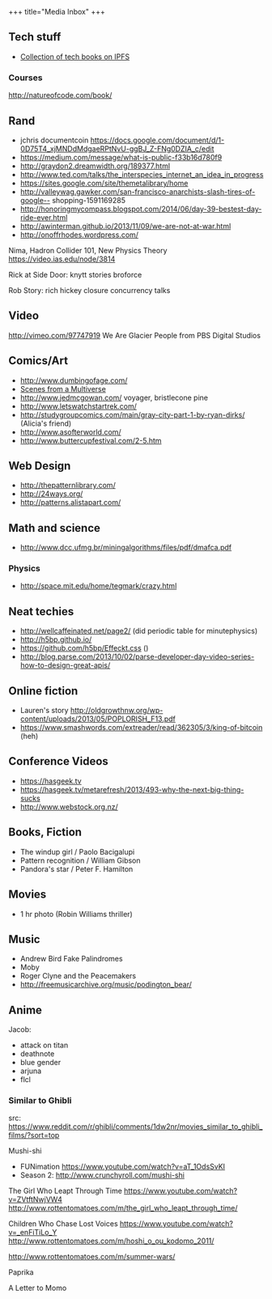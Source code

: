 +++
title="Media Inbox"
+++

## Tech stuff

- [Collection of tech books on IPFS](https://ipfs.io/ipfs/QmTmMhRv2nh889JfYBWXdxSvNS6zWnh4QFo4Q2knV7Ei2B/)

### Courses

http://natureofcode.com/book/

## Rand

- jchris documentcoin https://docs.google.com/document/d/1-0D75T4_xjMNDdMdgaeRPtNvU-ggBJ_Z-FNg0DZIA_c/edit
- https://medium.com/message/what-is-public-f33b16d780f9
- http://graydon2.dreamwidth.org/189377.html
- http://www.ted.com/talks/the_interspecies_internet_an_idea_in_progress
- https://sites.google.com/site/themetalibrary/home
- http://valleywag.gawker.com/san-francisco-anarchists-slash-tires-of-google-- shopping-1591169285
- http://honoringmycompass.blogspot.com/2014/06/day-39-bestest-day-ride-ever.html
- http://awinterman.github.io/2013/11/09/we-are-not-at-war.html
- http://onoffrhodes.wordpress.com/

Nima, Hadron Collider 101, New Physics Theory https://video.ias.edu/node/3814

Rick at Side Door:
  knytt stories
  broforce

Rob Story: rich hickey closure concurrency talks

## Video

http://vimeo.com/97747919
We Are Glacier People
from PBS Digital Studios 

## Comics/Art

 - http://www.dumbingofage.com/
 - [Scenes from a Multiverse](http://amultiverse.com/)
 - http://www.jedmcgowan.com/ voyager, bristlecone pine
 - http://www.letswatchstartrek.com/
 - http://studygroupcomics.com/main/gray-city-part-1-by-ryan-dirks/ (Alicia's friend)
 - http://www.asofterworld.com/
 - http://www.buttercupfestival.com/2-5.htm

## Web Design

 - http://thepatternlibrary.com/
 - http://24ways.org/
 - http://patterns.alistapart.com/
 
## Math and science

 - http://www.dcc.ufmg.br/miningalgorithms/files/pdf/dmafca.pdf
 

### Physics

 - http://space.mit.edu/home/tegmark/crazy.html
 

## Neat techies

 - http://wellcaffeinated.net/page2/ (did periodic table for minutephysics)
 - http://h5bp.github.io/
 - https://github.com/h5bp/Effeckt.css ()
 - http://blog.parse.com/2013/10/02/parse-developer-day-video-series-how-to-design-great-apis/

## Online fiction

 - Lauren's story http://oldgrowthnw.org/wp-content/uploads/2013/05/POPLORISH_F13.pdf
 - https://www.smashwords.com/extreader/read/362305/3/king-of-bitcoin (heh)

## Conference Videos

 - https://hasgeek.tv
 - https://hasgeek.tv/metarefresh/2013/493-why-the-next-big-thing-sucks
 - http://www.webstock.org.nz/

## Books, Fiction

- The windup girl / Paolo Bacigalupi
- Pattern recognition / William Gibson
- Pandora's star / Peter F. Hamilton

## Movies

- 1 hr photo (Robin Williams thriller)

## Music

- Andrew Bird Fake Palindromes
- Moby
- Roger Clyne and the Peacemakers
- http://freemusicarchive.org/music/podington_bear/

## Anime

Jacob:

 - attack on titan
 - deathnote
 - blue gender
 - arjuna
 - flcl

### Similar to Ghibli

src: https://www.reddit.com/r/ghibli/comments/1dw2nr/movies_similar_to_ghibli_films/?sort=top

Mushi-shi

- FUNimation https://www.youtube.com/watch?v=aT_1OdsSvKI
- Season 2: http://www.crunchyroll.com/mushi-shi

The Girl Who Leapt Through Time https://www.youtube.com/watch?v=ZVtftNwjVW4 http://www.rottentomatoes.com/m/the_girl_who_leapt_through_time/

Children Who Chase Lost Voices https://www.youtube.com/watch?v=_enFiTiLo_Y http://www.rottentomatoes.com/m/hoshi_o_ou_kodomo_2011/

http://www.rottentomatoes.com/m/summer-wars/

Paprika

A Letter to Momo	

